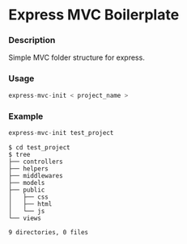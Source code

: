# Express MVC Boilerplate

### Description

Simple MVC folder structure for express.

### Usage 

```javascript
express-mvc-init < project_name >
```

### Example

```javascript
express-mvc-init test_project
```

```
$ cd test_project
$ tree
├── controllers
├── helpers
├── middlewares
├── models
├── public
│   ├── css
│   ├── html
│   └── js
└── views

9 directories, 0 files
```